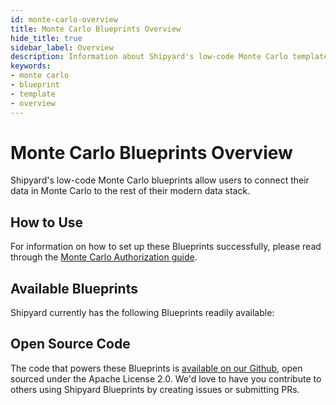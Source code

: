 ```yaml
---
id: monte-carlo-overview
title: Monte Carlo Blueprints Overview
hide_title: true
sidebar_label: Overview
description: Information about Shipyard's low-code Monte Carlo templates.
keywords:
- monte carlo
- blueprint
- template
- overview
---
```


# Monte Carlo Blueprints Overview

Shipyard's low-code Monte Carlo blueprints allow users to connect their data in Monte Carlo to the rest of their modern data stack.

## How to Use
For information on how to set up these Blueprints successfully, please read through the [Monte Carlo Authorization guide](monte-carlo-authorization.md).

## Available Blueprints
Shipyard currently has the following Blueprints readily available: 

## Open Source Code
The code that powers these Blueprints is [available on our Github](https://www.shipyardapp.com/docs/blueprint-library/monte-carlo/monte-carlo-overview/), open sourced under the Apache License 2.0. We'd love to have you contribute to others using Shipyard Blueprints by creating issues or submitting PRs.

